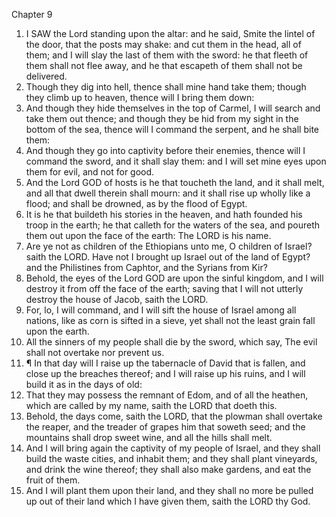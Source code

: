 

Chapter 9

1. I SAW the Lord standing upon the altar: and he said, Smite the lintel of the door, that the posts may shake: and cut them in the head, all of them; and I will slay the last of them with the sword: he that fleeth of them shall not flee away, and he that escapeth of them shall not be delivered.
2. Though they dig into hell, thence shall mine hand take them; though they climb up to heaven, thence will I bring them down:
3. And though they hide themselves in the top of Carmel, I will search and take them out thence; and though they be hid from my sight in the bottom of the sea, thence will I command the serpent, and he shall bite them:
4. And though they go into captivity before their enemies, thence will I command the sword, and it shall slay them: and I will set mine eyes upon them for evil, and not for good.
5. And the Lord GOD of hosts is he that toucheth the land, and it shall melt, and all that dwell therein shall mourn: and it shall rise up wholly like a flood; and shall be drowned, as by the flood of Egypt.
6. It is he that buildeth his stories in the heaven, and hath founded his troop in the earth; he that calleth for the waters of the sea, and poureth them out upon the face of the earth: The LORD is his name.
7. Are ye not as children of the Ethiopians unto me, O children of Israel? saith the LORD. Have not I brought up Israel out of the land of Egypt? and the Philistines from Caphtor, and the Syrians from Kir?
8. Behold, the eyes of the Lord GOD are upon the sinful kingdom, and I will destroy it from off the face of the earth; saving that I will not utterly destroy the house of Jacob, saith the LORD.
9. For, lo, I will command, and I will sift the house of Israel among all nations, like as corn is sifted in a sieve, yet shall not the least grain fall upon the earth.
10. All the sinners of my people shall die by the sword, which say, The evil shall not overtake nor prevent us.
11. ¶ In that day will I raise up the tabernacle of David that is fallen, and close up the breaches thereof; and I will raise up his ruins, and I will build it as in the days of old:
12. That they may possess the remnant of Edom, and of all the heathen, which are called by my name, saith the LORD that doeth this.
13. Behold, the days come, saith the LORD, that the plowman shall overtake the reaper, and the treader of grapes him that soweth seed; and the mountains shall drop sweet wine, and all the hills shall melt.
14. And I will bring again the captivity of my people of Israel, and they shall build the waste cities, and inhabit them; and they shall plant vineyards, and drink the wine thereof; they shall also make gardens, and eat the fruit of them.
15. And I will plant them upon their land, and they shall no more be pulled up out of their land which I have given them, saith the LORD thy God.
